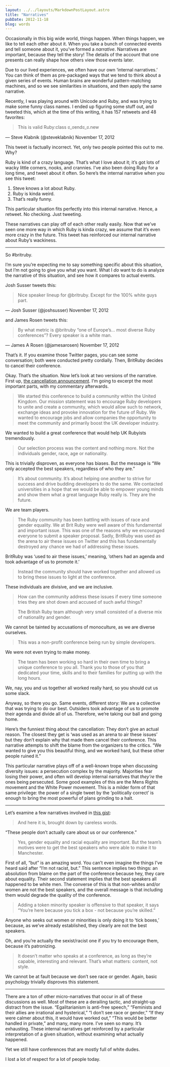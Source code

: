 ```yaml
---
layout: ../../layouts/MarkdownPostLayout.astro
title: "Narratives"
pubDate: 2012-11-18
blog: words
---
```



Occasionally in this big wide world, things happen. When things happen, we like to tell each other about it. When you take a bunch of connected events and tell someone about it, you’ve formed a *narrative*. Narratives are important, because they tell the story! The details of the account that one presents can really shape how others view those events later.

Due to our lived experiences, we often have our own ‘internal narratives.’ You can think of them as pre-packaged ways that we tend to think about a given series of events. Human brains are wonderful pattern-matching machines, and so we see similarities in situations, and then apply the same narrative.

Recently, I was playing around with Unicode and Ruby, and was trying to make some funny class names. I ended up figuring some stuff out, and tweeted this, which at the time of this writing, it has 157 retweets and 48 favorites:

> This is valid Ruby:class ಠ_ಠendಠ_ಠ.new

— Steve Klabnik (@steveklabnik) November 17, 2012
> 

This tweet is factually incorrect. Yet, only two people pointed this out to me. Why?

Ruby is kind of a crazy language. That’s what I love about it; it’s got lots of wacky little corners, nooks, and crannies. I’ve also been doing Ruby for a long time, and tweet about it often. So here’s the internal narrative when you see this tweet:

1. Steve knows a lot about Ruby.
2. Ruby is kinda weird.
3. That’s really funny.

This particular situation fits perfectly into this internal narrative. Hence, a retweet. No checking. Just tweeting.

These narratives can play off of each other really easily. Now that we’ve seen one more way in which Ruby is kinda crazy, we assume that it’s even more crazy in the future. This tweet has reinforced our internal narrative about Ruby’s wackiness.

---

So #britruby.

I’m sure you’re expecting me to say something specific about this situation, but I’m not going to give you what you want. What I *do* want to do is analyze the narrative of this situation, and see how it compares to actual events.

Josh Susser tweets this:

> Nice speaker lineup for @britruby. Except for the 100% white guys part.

— Josh Susser (@joshsusser) November 17, 2012
> 

and James Rosen tweets this:

> By what metric is @britruby “one of Europe’s… most diverse Ruby conferences”? Every speaker is a white man.

— James A Rosen (@jamesarosen) November 17, 2012
> 

That’s it. If you examine those Twitter pages, you can see some conversation; both were conducted pretty cordially. Then, BritRuby decides to cancel their conference.

Okay. That’s the situation. Now let’s look at two versions of the narrative. First up, [the cancellation announcement](http://2013.britruby.com/). I’m going to excerpt the most important parts, with my commentary afterwards.

> We started this conference to build a community within the United Kingdom. Our mission statement was to encourage Ruby developers to unite and create a community, which would allow such to network, exchange ideas and provoke innovation for the future of Ruby. We wanted to encourage jobs and allow companies the opportunity to meet the community and primarily boost the UK developer industry.
> 

We wanted to build a great conference that would help UK Rubyists tremendously.

> Our selection process was the content and nothing more. Not the individuals gender, race, age or nationality.
> 

This is trivially disproven, as everyone has biases. But the message is “We only accepted the best speakers, regardless of who they are.”

> It’s about community. It’s about helping one another to strive for success and drive budding developers to do the same. We contacted universities in a hope that we would be able to empower young minds and show them what a great language Ruby really is. They are the future.
> 

We are team players.

> The Ruby community has been battling with issues of race and gender equality. We at Brit Ruby were well aware of this fundamental and important issue. This was one of the reasons why we encouraged everyone to submit a speaker proposal. Sadly, BritRuby was used as the arena to air these issues on Twitter and this has fundamentally destroyed any chance we had of addressing these issues.
> 

BritRuby was ‘used to air these issues,’ meaning, ‘others had an agenda and took advantage of us to promote it.’

> Instead the community should have worked together and allowed us to bring these issues to light at the conference.
> 

These individuals are divisive, and we are inclusive.

> How can the community address these issues if every time someone tries they are shot down and accused of such awful things?
> 

> The British Ruby team although very small consisted of a diverse mix of nationality and gender.
> 

We cannot be tainted by accusations of monoculture, as we are diverse ourselves.

> This was a non-profit conference being run by simple developers.
> 

We were not even trying to make money.

> The team has been working so hard in their own time to bring a unique conference to you all. Thank you to those of you that dedicated your time, skills and to their families for putting up with the long hours.
> 

We, nay, you and us together all worked really hard, so you should cut us some slack.

Anyway, so there you go. Same events, different story: We are a collective that was trying to do our best. Outsiders took advantage of us to promote their agenda and divide all of us. Therefore, we’re taking our ball and going home.

Here’s the funniest thing about the cancellation: They don’t give an actual reason. The closest they get is ‘was used as an arena to air these issues’ but they don’t explain why that made them cancel their conference. This narrative attempts to shift the blame from the organizers to the critics. “We wanted to give you this beautiful thing, and we worked hard, but these other people ruined it.”

This particular narrative plays off of a well-known trope when discussing diversity issues: a persecution complex by the majority. Majorities fear losing their power, and often will develop internal narratives that *they’re* the ones being persecuted. Some good examples of this are the Mens Rights movement and the White Power movement. This is a milder form of that same privilege: the power of a single tweet by the ‘politically correct’ is enough to bring the most powerful of plans grinding to a halt.

---

Let’s examine a few narratives involved in [this gist](https://gist.github.com/4106776):

> And here it is, brought down by careless words.
> 

“These people don’t actually care about us or our conference.”

> Yes, gender equality and racial equality are important. But the team’s motives were to get the best speakers who were able to make it to Manchester.
> 

First of all, “but” is an amazing word. You can’t even imagine the things I’ve heard said after “I’m not racist, but.” This sentence implies two things: an absolution from blame on the part of the conference because hey, they care about equality. Their second statement implies that the best speakers all happened to be white men. The converse of this is that non-whites and/or women are not the best speakers, and the overall message is that including them would degrade the quality of the conference.

> Adding a token minority speaker is offensive to that speaker, it says “You’re here because you tick a box - not because you’re skilled.”
> 

Anyone who seeks out women or minorities is only doing it to ‘tick boxes,’ because, as we’ve already established, they clearly are not the best speakers.

Oh, and you’re actually the sexist/racist one if you try to encourage them, because it’s patronizing.

> It doesn’t matter who speaks at a conference, as long as they’re capable, interesting and relevant. That’s what matters: content, not style.
> 

We cannot be at fault because we don’t see race or gender. Again, basic psychology trivially disproves this statement.

---

There are a ton of other micro-narratives that occur in all of these discussions as well. Most of these are a derailing tactic, and straight-up distract from the issue. “Egalitarianism is anti-free speech,” “Feminists and their allies are irrational and hysterical,” “I don’t see race or gender,” “If they were calmer about this, it would have worked out,” “This would be better handled in private,” and many, many more. I’ve seen so many. It’s exhausting. These internal narratives get reinforced by a particular interpretation of a given situation, without examining what actually happened.

Yet we still have conferences that are mostly full of white dudes.

I lost a lot of respect for a lot of people today.
